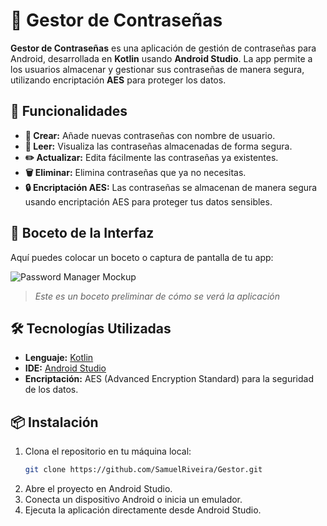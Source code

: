 # 🔐 Gestor de Contraseñas

**Gestor de Contraseñas** es una aplicación de gestión de contraseñas para Android, desarrollada en **Kotlin** usando **Android Studio**. La app permite a los usuarios almacenar y gestionar sus contraseñas de manera segura, utilizando encriptación **AES** para proteger los datos.

## 🚀 Funcionalidades

- **🔐 Crear:** Añade nuevas contraseñas con nombre de usuario.
- **📝 Leer:** Visualiza las contraseñas almacenadas de forma segura.
- **✏️ Actualizar:** Edita fácilmente las contraseñas ya existentes.
- **🗑️ Eliminar:** Elimina contraseñas que ya no necesitas.
- **🔒 Encriptación AES:** Las contraseñas se almacenan de manera segura usando encriptación AES para proteger tus datos sensibles.

## 📱 Boceto de la Interfaz

Aquí puedes colocar un boceto o captura de pantalla de tu app:

![Password Manager Mockup](path-to-your-image)

> _Este es un boceto preliminar de cómo se verá la aplicación_

## 🛠️ Tecnologías Utilizadas

- **Lenguaje:** [Kotlin](https://kotlinlang.org/)
- **IDE:** [Android Studio](https://developer.android.com/studio)
- **Encriptación:** AES (Advanced Encryption Standard) para la seguridad de los datos.

## 📦 Instalación

1. Clona el repositorio en tu máquina local:
   ```bash
   git clone https://github.com/SamuelRiveira/Gestor.git
2. Abre el proyecto en Android Studio.
3. Conecta un dispositivo Android o inicia un emulador.
4. Ejecuta la aplicación directamente desde Android Studio.
